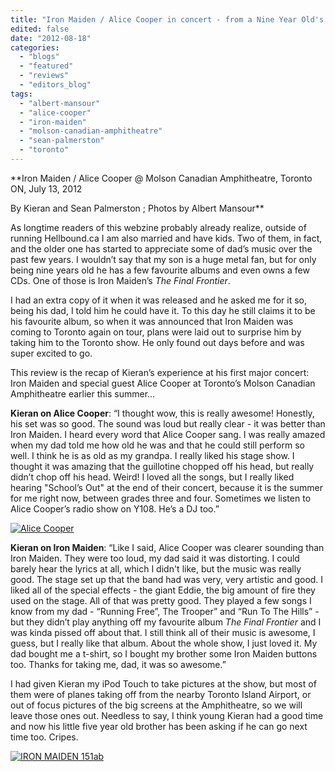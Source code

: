 ```yaml
---
title: "Iron Maiden / Alice Cooper in concert - from a Nine Year Old's perspective"
edited: false
date: "2012-08-18"
categories:
  - "blogs"
  - "featured"
  - "reviews"
  - "editors_blog"
tags:
  - "albert-mansour"
  - "alice-cooper"
  - "iron-maiden"
  - "molson-canadian-amphitheatre"
  - "sean-palmerston"
  - "toronto"
---
```


**Iron Maiden / Alice Cooper @ Molson Canadian Amphitheatre, Toronto ON, July 13, 2012

By Kieran and Sean Palmerston ; Photos by Albert Mansour**

As longtime readers of this webzine probably already realize, outside of running Hellbound.ca I am also married and have kids. Two of them, in fact, and the older one has started to appreciate some of dad’s music over the past few years. I wouldn’t say that my son is a huge metal fan, but for only being nine years old he has a few favourite albums and even owns a few CDs. One of those is Iron Maiden’s _The Final Frontier_.

I had an extra copy of it when it was released and he asked me for it so, being his dad, I told him he could have it. To this day he still claims it to be his favourite album, so when it was announced that Iron Maiden was coming to Toronto again on tour, plans were laid out to surprise him by taking him to the Toronto show. He only found out days before and was super excited to go.

This review is the recap of Kieran’s experience at his first major concert: Iron Maiden and special guest Alice Cooper at Toronto’s Molson Canadian Amphitheatre earlier this summer...

**Kieran on Alice Cooper**: “I thought wow, this is really awesome! Honestly, his set was so good. The sound was loud but really clear - it was better than Iron Maiden. I heard every word that Alice Cooper sang. I was really amazed when my dad told me how old he was and that he could still perform so well. I think he is as old as my grandpa. I really liked his stage show. I thought it was amazing that the guillotine chopped off his head, but really didn’t chop off his head. Weird! I loved all the songs, but I really liked hearing "School’s Out" at the end of their concert, because it is the summer for me right now, between grades three and four. Sometimes we listen to Alice Cooper’s radio show on Y108. He’s a DJ too.”

[![](http://www.hellbound.ca/wp-content/uploads/2011/05/ALICE-COOPER-3ab.jpg "Alice Cooper")](http://www.hellbound.ca/2011/05/anvil-alice-cooper-hamilton-on-may-17-2011/alice-cooper-3ab/)

**Kieran on Iron Maiden**: “Like I said, Alice Cooper was clearer sounding than Iron Maiden. They were too loud, my dad said it was distorting. I could barely hear the lyrics at all, which I didn't like, but the music was really good. The stage set up that the band had was very, very artistic and good. I liked all of the special effects - the giant Eddie, the big amount of fire they used on the stage. All of that was pretty good. They played a few songs I know from my dad - “Running Free”, The Trooper” and “Run To The Hills” - but they didn’t play anything off my favourite album _The Final Frontier_ and I was kinda pissed off about that. I still think all of their music is awesome, I guess, but I really like that album. About the whole show, I just loved it. My dad bought me a t-shirt, so I bought my brother some Iron Maiden buttons too. Thanks for taking me, dad, it was so awesome.”

I had given Kieran my iPod Touch to take pictures at the show, but most of them were of planes taking off from the nearby Toronto Island Airport, or out of focus pictures of the big screens at the Amphitheatre, so we will leave those ones out. Needless to say, I think young Kieran had a good time and now his little five year old brother has been asking if he can go next time too. Cripes.

[![](http://www.hellbound.ca/wp-content/uploads/2010/07/IRON-MAIDEN-151ab.jpg "IRON MAIDEN 151ab")](http://www.hellbound.ca/2010/07/iron-maiden-toronto-on-july-3rd-2010/iron-maiden-151ab/)
